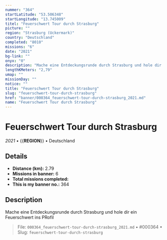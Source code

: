 ```yaml
---
nummer: "364"
startLatitude: "53.506348"
startLongitude: "13.745009"
titel: "Feuerschwert Tour durch Strasburg"
picture: ""
region: "Strasburg (Uckermark)"
country: "Deutschland"
completed: "8010"
missions: "6"
date: "2021"
bg-link: ""
onyx: "0"
description: "Mache eine Entdeckungsrunde durch Strasburg und hole dir ein Feuerschwert ins PRofil"
lengthKMeters: "2,79"
umap: ""
missionDay: ""
notice: ""
title: "Feuerschwert Tour durch Strasburg"
slug: "feuerschwert-tour-durch-strasburg"
href: "banner/000364_feuerschwert-tour-durch-strasburg_2021.md"
name: "Feuerschwert Tour durch Strasburg"
---
```

# Feuerschwert Tour durch Strasburg

*2021* • {{__REGION__}} • Deutschland





## Details
- **Distance (km):** 2.79
- **Missions in banner:** 6
- **Total missions completed:** 
- **This is my banner no.:** 364



## Description
Mache eine Entdeckungsrunde durch Strasburg und hole dir ein Feuerschwert ins PRofil




> File: `000364_feuerschwert-tour-durch-strasburg_2021.md` • #000364 • Slug: `feuerschwert-tour-durch-strasburg`

